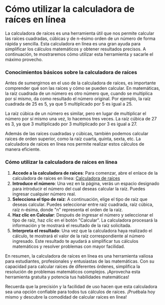 Cómo utilizar la calculadora de raíces en línea
===============================================

La calculadora de raíces es una herramienta útil que nos permite calcular las raíces cuadradas, cúbicas y de n-ésimo orden de un número de forma rápida y sencilla. Esta calculadora en línea es una gran ayuda para simplificar los cálculos matemáticos y obtener resultados precisos. A continuación, te mostraremos cómo utilizar esta herramienta y sacarle el máximo provecho.

### Conocimientos básicos sobre la calculadora de raíces

Antes de sumergirnos en el uso de la calculadora de raíces, es importante comprender qué son las raíces y cómo se pueden calcular. En matemáticas, la raíz cuadrada de un número es otro número que, cuando se multiplica por sí mismo, da como resultado el número original. Por ejemplo, la raíz cuadrada de 25 es 5, ya que 5 multiplicado por 5 es igual a 25.

La raíz cúbica de un número es similar, pero en lugar de multiplicar el número por sí mismo una vez, lo hacemos tres veces. La raíz cúbica de 27 es 3, ya que 3 multiplicado por 3 multiplicado por 3 es igual a 27.

Además de las raíces cuadradas y cúbicas, también podemos calcular raíces de orden superior, como la raíz cuarta, quinta, sexta, etc. La calculadora de raíces en línea nos permite realizar estos cálculos de manera eficiente.

### Cómo utilizar la calculadora de raíces en línea

1. **Accede a la calculadora de raíces**: Para comenzar, abre el enlace de la calculadora de raíces en línea: [Calculadora de raíces](https://www.onlinecalculatorsfree.com/es/math/root-calculator.html)
2. **Introduce el número**: Una vez en la página, verás un espacio designado para introducir el número del cual deseas calcular la raíz. Puedes ingresar cualquier número real.
3. **Selecciona el tipo de raíz**: A continuación, elige el tipo de raíz que deseas calcular. Puedes seleccionar entre raíz cuadrada, raíz cúbica, raíz n-ésima, donde "n" representa el orden de la raíz.
4. **Haz clic en Calcular**: Después de ingresar el número y seleccionar el tipo de raíz, haz clic en el botón "Calcular". La calculadora procesará la información y te mostrará el resultado de la raíz solicitada.
5. **Interpreta el resultado**: Una vez que la calculadora haya realizado el cálculo, te mostrará el valor de la raíz correspondiente al número ingresado. Este resultado te ayudará a simplificar tus cálculos matemáticos y resolver problemas con mayor facilidad.

En resumen, la calculadora de raíces en línea es una herramienta valiosa para estudiantes, profesionales y entusiastas de las matemáticas. Con su capacidad para calcular raíces de diferentes órdenes, simplifica la resolución de problemas matemáticos complejos. ¡Aprovecha esta herramienta gratuita y potencia tus habilidades matemáticas!

Recuerda que la precisión y la facilidad de uso hacen que esta calculadora sea una opción confiable para todos tus cálculos de raíces. ¡Pruébala hoy mismo y descubre la comodidad de calcular raíces en línea!